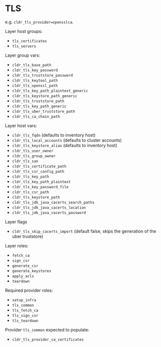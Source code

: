 # TLS

e.g. `cldr_tls_provider=opensslca`.

Layer host groups:
- `tls_certificates`
- `tls_servers`

Layer group vars:
- `cldr_tls_base_path`
- `cldr_tls_key_password`
- `cldr_tls_truststore_password`
- `cldr_tls_keytool_path`
- `cldr_tls_openssl_path`
- `cldr_tls_key_path_plaintext_generic`
- `cldr_tls_keystore_path_generic`
- `cldr_tls_truststore_path`
- `cldr_tls_key_path_generic`
- `cldr_tls_uber_truststore_path `
- `cldr_tls_ca_chain_path`

Layer host vars:
- `cldr_tls_fqdn` (defaults to inventory host)
- `cldr_tls_local_accounts` (defaults to cluster accounts)
- `cldr_tls_keystore_alias` (defaults to inventory host)
- `cldr_tls_user_owner`
- `cldr_tls_group_owner`
- `cldr_tls_san`
- `cldr_tls_certificate_path`
- `cldr_tls_csr_config_path`
- `cldr_tls_key_path`
- `cldr_tls_key_path_plaintext`
- `cldr_tls_key_password_file`
- `cldr_tls_csr_path`
- `cldr_tls_keystore_path`
- `cldr_tls_jdk_java_cacerts_search_paths`
- `cldr_tls_jdk_java_cacerts_location`
- `cldr_tls_jdk_java_cacerts_password `

Layer flags
- `cldr_tls_skip_cacerts_import` (default false, skips the generation of the uber truststore)

Layer roles:
- `fetch_ca`
- `sign_csr`
- `generate_csr`
- `generate_keystores`
- `apply_acls`
- `teardown`

Required provider roles:
- `setup_infra`
- `tls_common`
- `tls_fetch_ca`
- `tls_sign_csr`
- `tls_teardown`

Provider `tls_common` expected to populate:
- `cldr_tls_provider_ca_certificates`
